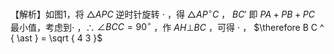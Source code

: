 【解析】如图1，将 $\triangle A P C$ 逆时针旋转 $\cdot$ ，得 $\triangle A P ^ { \circ } C$ ， $B C '$ 即 $P A + P B + P C$ 最小值，考虑到$\cdot$ ，∴ $\angle B C C = 9 0 ^ { \circ }$ ，作 $A H \bot B C$ ，可得 $\cdot$ ， $\therefore B C ^ { \ast } = \sqrt { 4 3 }$
